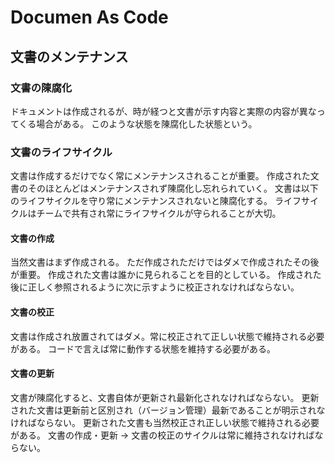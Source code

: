 # Documen As Code

## 文書のメンテナンス
### 文書の陳腐化
ドキュメントは作成されるが、時が経つと文書が示す内容と実際の内容が異なってくる場合がある。
このような状態を陳腐化した状態という。

### 文書のライフサイクル
文書は作成するだけでなく常にメンテナンスされることが重要。
作成された文書のそのほとんどはメンテナンスされず陳腐化し忘れられていく。
文書は以下のライフサイクルを守り常にメンテナンスされないと陳腐化する。
ライフサイクルはチームで共有され常にライフサイクルが守られることが大切。

#### 文書の作成
当然文書はまず作成される。
ただ作成されただけではダメで作成されたその後が重要。
作成された文書は誰かに見られることを目的としている。
作成された後に正しく参照されるように次に示すように校正されなければならない。

#### 文書の校正
文書は作成され放置されてはダメ。常に校正されて正しい状態で維持される必要がある。
コードで言えば常に動作する状態を維持する必要がある。

#### 文書の更新
文書が陳腐化すると、文書自体が更新され最新化されなければならない。
更新された文書は更新前と区別され（バージョン管理）最新であることが明示されなければならない。
更新された文書も当然校正され正しい状態で維持される必要がある。
文書の作成・更新 → 文書の校正のサイクルは常に維持されなければならない。

